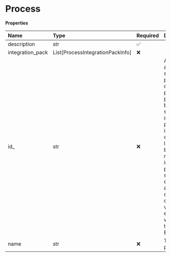 # Process

**Properties**

| Name             | Type                             | Required | Description                                                                                                                                                                                                                                                                                                                                                                                                      |
| :--------------- | :------------------------------- | :------- | :--------------------------------------------------------------------------------------------------------------------------------------------------------------------------------------------------------------------------------------------------------------------------------------------------------------------------------------------------------------------------------------------------------------- |
| description      | str                              | ✅       |                                                                                                                                                                                                                                                                                                                                                                                                                  |
| integration_pack | List[ProcessIntegrationPackInfo] | ❌       |                                                                                                                                                                                                                                                                                                                                                                                                                  |
| id\_             | str                              | ❌       | A unique ID assigned by the system to the process. For deployed processes and processes belonging to single-install integration packs, this value is the process component ID.For processes belonging to multi-install integration packs, this is an synthetic ID and does not match an actual process component. You can use this value as the extensionGroupId when querying the Environment Extensions object |
| name             | str                              | ❌       | The name of the process.                                                                                                                                                                                                                                                                                                                                                                                         |

